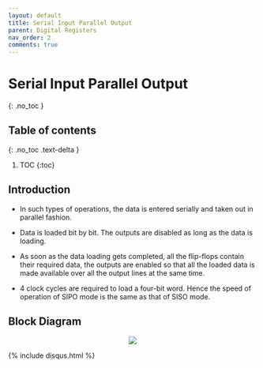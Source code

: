 ```yaml
---
layout: default
title: Serial Input Parallel Output
parent: Digital Registers
nav_order: 2
comments: true
---
```


# Serial Input Parallel Output
{: .no_toc }

## Table of contents
{: .no_toc .text-delta }

1. TOC
{:toc}


## Introduction
 
* In such types of operations, the data is entered serially and taken out in parallel fashion.

* Data is loaded bit by bit. The outputs are disabled as long as the data is loading.

* As soon as the data loading gets completed, all the flip-flops contain their required data, the outputs are enabled so that all the loaded data is made available over all the output lines at the same time.

* 4 clock cycles are required to load a four-bit word. Hence the speed of operation of SIPO mode is the same as that of SISO mode.


## Block Diagram


<div style="text-align:center"><img src="../../assets/images/sipo_blockdiagram.jpg" /></div>

{% include disqus.html %}
